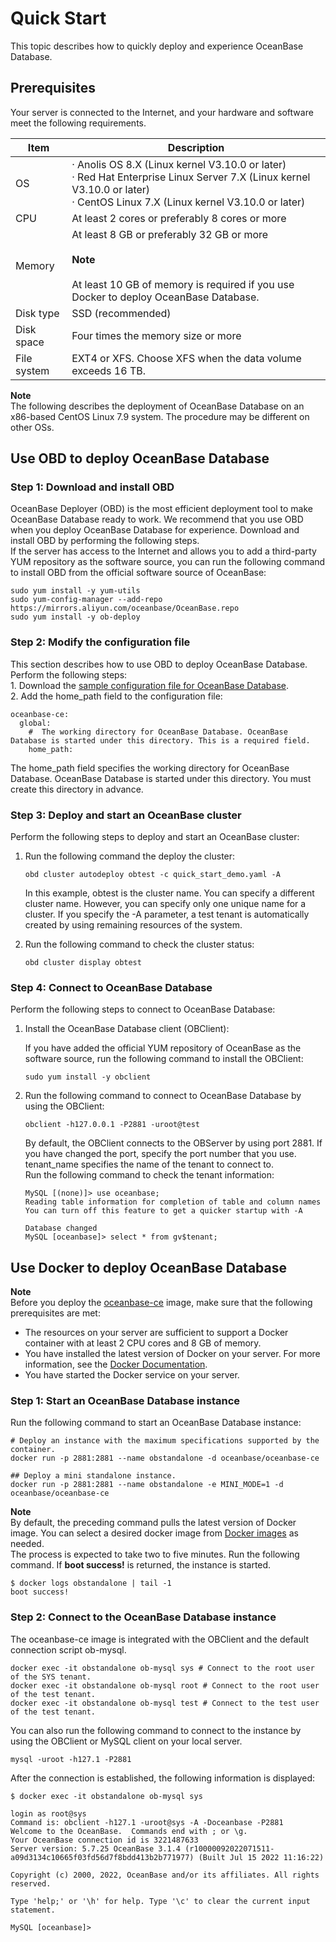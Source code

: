 # Quick Start

This topic describes how to quickly deploy and experience OceanBase Database.  
<a name="qsTXv"></a>

## Prerequisites
Your server is connected to the Internet, and your hardware and software meet the following requirements.

| **Item** | **Description** |
| --- | --- |
| OS | ·       Anolis OS 8.X (Linux kernel V3.10.0 or later)<br />·       Red Hat Enterprise Linux Server 7.X (Linux kernel V3.10.0 or later)<br />·       CentOS Linux 7.X (Linux kernel V3.10.0 or later) |
| CPU | At least 2 cores or preferably 8 cores or more |
| Memory | At least 8 GB or preferably 32 GB or more<br /><br />**Note**<br /><br />At least 10 GB of memory is required if you use Docker to deploy OceanBase Database.  |
| Disk type | SSD (recommended) |
| Disk space | Four times the memory size or more |
| File system | EXT4 or XFS. Choose XFS when the data volume exceeds 16 TB. |

**Note**<br />The following describes the deployment of OceanBase Database on an x86-based CentOS Linux 7.9 system. The procedure may be different on other OSs. 
<a name="HjnJs"></a>

## Use OBD to deploy OceanBase Database
<a name="k3Xmr"></a>

### Step 1: Download and install OBD
OceanBase Deployer (OBD) is the most efficient deployment tool to make OceanBase Database ready to work. We recommend that you use OBD when you deploy OceanBase Database for experience. Download and install OBD by performing the following steps. <br />If the server has access to the Internet and allows you to add a third-party YUM repository as the software source, you can run the following command to install OBD from the official software source of OceanBase:
```
sudo yum install -y yum-utils
sudo yum-config-manager --add-repo https://mirrors.aliyun.com/oceanbase/OceanBase.repo
sudo yum install -y ob-deploy
```

<a name="k3HNb"></a>

### Step 2: Modify the configuration file
This section describes how to use OBD to deploy OceanBase Database. Perform the following steps:<br />1.     Download the [sample configuration file for OceanBase Database](https://gitee.com/oceanbase/oceanbase/raw/master/tools/quick_start/quick_start_demo.yaml). <br />2.     Add the home_path field to the configuration file: 
```
oceanbase-ce:
  global:
    #  The working directory for OceanBase Database. OceanBase Database is started under this directory. This is a required field.
    home_path: 
```
The home_path field specifies the working directory for OceanBase Database. OceanBase Database is started under this directory. You must create this directory in advance. 
<a name="topzN"></a>

### Step 3: Deploy and start an OceanBase cluster
Perform the following steps to deploy and start an OceanBase cluster:

1. Run the following command the deploy the cluster:
    ```
    obd cluster autodeploy obtest -c quick_start_demo.yaml -A
    ```
    In this example, obtest is the cluster name. You can specify a different cluster name. However, you can specify only one unique name for a cluster. If you specify the -A parameter, a test tenant is automatically created by using remaining resources of the system. 

2. Run the following command to check the cluster status:
    ```
    obd cluster display obtest
    ```
<a name="DTnvn"></a>

### Step 4: Connect to OceanBase Database
Perform the following steps to connect to OceanBase Database:

1. Install the OceanBase Database client (OBClient):

    If you have added the official YUM repository of OceanBase as the software source, run the following command to install the OBClient:
    ```
    sudo yum install -y obclient
    ```

2. Run the following command to connect to OceanBase Database by using the OBClient:
    ```
    obclient -h127.0.0.1 -P2881 -uroot@test
    ```

    By default, the OBClient connects to the OBServer by using port 2881. If you have changed the port, specify the port number that you use. tenant_name specifies the name of the tenant to connect to. <br />Run the following command to check the tenant information:
    ```
    MySQL [(none)]> use oceanbase;
    Reading table information for completion of table and column names
    You can turn off this feature to get a quicker startup with -A

    Database changed
    MySQL [oceanbase]> select * from gv$tenant;
    ```

<a name="fwVvs"></a>

## Use Docker to deploy OceanBase Database
**Note**<br />Before you deploy the [oceanbase-ce](https://hub.docker.com/r/oceanbase/oceanbase-ce) image, make sure that the following prerequisites are met:

- The resources on your server are sufficient to support a Docker container with at least 2 CPU cores and 8 GB of memory. 
- You have installed the latest version of Docker on your server. For more information, see the [Docker Documentation](https://docs.docker.com/get-docker/). 
- You have started the Docker service on your server. 
<a name="De8vX"></a>

### Step 1: Start an OceanBase Database instance
Run the following command to start an OceanBase Database instance:
```
# Deploy an instance with the maximum specifications supported by the container.
docker run -p 2881:2881 --name obstandalone -d oceanbase/oceanbase-ce

## Deploy a mini standalone instance.
docker run -p 2881:2881 --name obstandalone -e MINI_MODE=1 -d oceanbase/oceanbase-ce
```
**Note**<br />By default, the preceding command pulls the latest version of Docker image. You can select a desired docker image from [Docker images](https://hub.docker.com/r/oceanbase/oceanbase-ce/tags) as needed. <br />The process is expected to take two to five minutes. Run the following command. If **boot success!** is returned, the instance is started. 
```
$ docker logs obstandalone | tail -1
boot success!
```
<a name="S1fFp"></a>

### Step 2: Connect to the OceanBase Database instance
The oceanbase-ce image is integrated with the OBClient and the default connection script ob-mysql. 
```
docker exec -it obstandalone ob-mysql sys # Connect to the root user of the SYS tenant.
docker exec -it obstandalone ob-mysql root # Connect to the root user of the test tenant.
docker exec -it obstandalone ob-mysql test # Connect to the test user of the test tenant.
```
You can also run the following command to connect to the instance by using the OBClient or MySQL client on your local server. 
```
mysql -uroot -h127.1 -P2881
```
After the connection is established, the following information is displayed:
```
$ docker exec -it obstandalone ob-mysql sys

login as root@sys
Command is: obclient -h127.1 -uroot@sys -A -Doceanbase -P2881
Welcome to the OceanBase.  Commands end with ; or \g.
Your OceanBase connection id is 3221487633
Server version: 5.7.25 OceanBase 3.1.4 (r10000092022071511-a09d3134c10665f03fd56d7f8bdd413b2b771977) (Built Jul 15 2022 11:16:22)

Copyright (c) 2000, 2022, OceanBase and/or its affiliates. All rights reserved.

Type 'help;' or '\h' for help. Type '\c' to clear the current input statement.

MySQL [oceanbase]>
```
